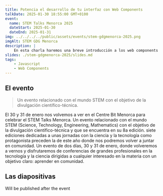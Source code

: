```yaml
---
title: Potencia el desarrollo de tu interfaz con Web Components
talkDate: 2025-01-30 18:55:00 GMT+0100
event:
  name: STEM Talks Menorca 2025
  dateStart: 2025-01-30
  dateEnd: 2025-01-31
img: ../../../../public/assets/events/stem-gdgmenorca-2025.png
imgAlt: STEM GDG Menorca
description: |
    En esta charla haremos una breve introducción a los web components y cómo estos pueden mejorar la Experiencia de Usuario y unificar la Interfaz de Usuario. Iremos desde ejemplos simples de composición hasta ejemplos complejos con inyección de dependencias para integrarlos en arquitecturas hexagonales o modificar su funcionamiento según dónde los incorporemos. En resumen, un recorrido completo sobre las bases de los web components hasta cómo implementar i18n, signals, context. Todo lo que necesitas saber para empezar a incorporar web components en tus interfaces de usuario.
slides: ./stem-gdgmenorca-2025/slides.md
tags:
    - Javascript
    - Web Components
---
```


## El evento

> Un evento relacionado con el mundo STEM con el objetivo de la divulgación científico-técnica.

 El 30 y 31 de enero nos volvemos a ver en el Centre Bit Menorca para celebrar el STEM Talks Menorca. Un evento relacionado con el mundo STEM (Science, Technology, Engineering, Mathematics) con el objetivo de la divulgación científico-técnica y que se encuentra en su 8a edición. siete ediciones dedicadas a unas jornadas con la ciencia y la tecnología como protagonista preceden la de este año donde nos podremos volver a juntar en comunidad. Un evento de dos días, 30 y 31 de enero, donde volveremos a vernos y disfrutaremos de conferencias de grandes profesionales en la tecnología y la ciencia dirigidas a cualquier interesado en la materia con un objetivo claro: aprender en comunidad.

## Las diapositivas

Will be published after the event
